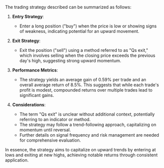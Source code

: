 The trading strategy described can be summarized as follows:

1. **Entry Strategy**: 
   - Enter a long position ("buy") when the price is low or showing signs of weakness, indicating potential for an upward movement.

2. **Exit Strategy**:
   - Exit the position ("sell") using a method referred to as "Qs exit," which involves selling when the closing price exceeds the previous day's high, suggesting strong upward momentum.

3. **Performance Metrics**:
   - The strategy yields an average gain of 0.59% per trade and an overall average return of 8.5%. This suggests that while each trade's profit is modest, compounded returns over multiple trades lead to significant gains.

4. **Considerations**:
   - The term "Qs exit" is unclear without additional context, potentially referring to an indicator or method.
   - The strategy may follow a trend-following approach, capitalizing on momentum until reversal.
   - Further details on signal frequency and risk management are needed for comprehensive evaluation.

In essence, the strategy aims to capitalize on upward trends by entering at lows and exiting at new highs, achieving notable returns through consistent application.
